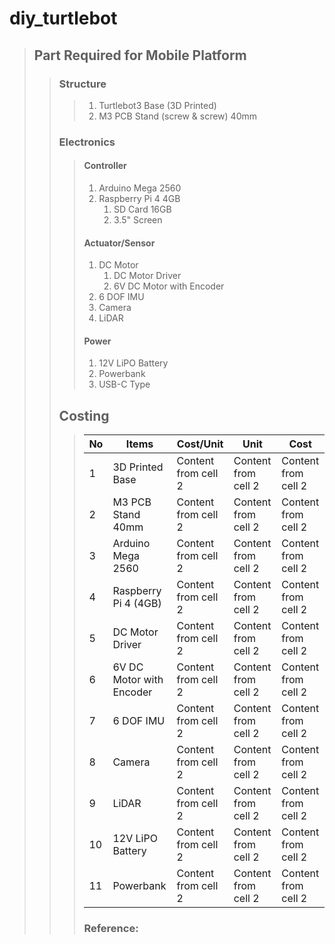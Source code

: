 # diy_turtlebot

> ## Part Required for Mobile Platform
>> ### Structure
>>> 1. Turtlebot3 Base (3D Printed)
>>> 2. M3 PCB Stand (screw & screw) 40mm
>> ### Electronics
>>> #### Controller
>>> 1. Arduino Mega 2560
>>> 2. Raspberry Pi 4 4GB
>>> 	1. SD Card 16GB
>>> 	2. 3.5" Screen
>>> #### Actuator/Sensor
>>> 1. DC Motor
>>> 	1. DC Motor Driver
>>> 	2. 6V DC Motor with Encoder
>>> 2. 6 DOF IMU
>>> 3. Camera
>>> 4. LiDAR
>>> #### Power
>>> 1. 12V LiPO Battery
>>> 2. Powerbank
>>> 3. USB-C Type
>> ## Costing
>>> No | Items | Cost/Unit | Unit | Cost
>>> ------------ | ------------- | ------------- | ------------- | -------------
>>> 1 | 3D Printed Base | Content from cell 2 | Content from cell 2 | Content from cell 2
>>> 2 | M3 PCB Stand 40mm | Content from cell 2 | Content from cell 2 | Content from cell 2
>>> 3 | Arduino Mega 2560 | Content from cell 2 | Content from cell 2 | Content from cell 2
>>> 4 | Raspberry Pi 4 (4GB) | Content from cell 2 | Content from cell 2 | Content from cell 2
>>> 5 | DC Motor Driver | Content from cell 2 | Content from cell 2 | Content from cell 2
>>> 6 | 6V DC Motor with Encoder | Content from cell 2 | Content from cell 2 | Content from cell 2
>>> 7 | 6 DOF IMU | Content from cell 2 | Content from cell 2 | Content from cell 2
>>> 8 | Camera | Content from cell 2 | Content from cell 2 | Content from cell 2
>>> 9 | LiDAR | Content from cell 2 | Content from cell 2 | Content from cell 2
>>> 10 | 12V LiPO Battery | Content from cell 2 | Content from cell 2 | Content from cell 2
>>> 11 | Powerbank | Content from cell 2 | Content from cell 2 | Content from cell 2
>>> ### Reference:

